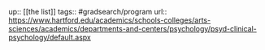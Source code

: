 ---
---
up:: [[the list]]
tags:: #gradsearch/program
url:: https://www.hartford.edu/academics/schools-colleges/arts-sciences/academics/departments-and-centers/psychology/psyd-clinical-psychology/default.aspx